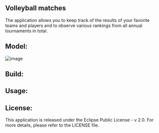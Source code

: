 Volleyball matches
------------------------------------------------------------------------------------------------------------------------------------------------------------------------------------------------------------------------
The application allows you to keep track of the results of your favorite teams and players and to observe various rankings from all annual tournaments in total.

Model:
------------------------------------------------------------------------------------------------------------------------------------------------------------------------------------------------------------------------

![image](https://github.com/NicoleNG18/volleyball-matches-dirigible/assets/105500638/4a65cbc9-eb3f-4c97-8b10-515e77ca22f1)

Build:
-----------------------------------------------------------------------------------------------------------------------------------------------------------------------------------------------------------------------

Usage:
-----------------------------------------------------------------------------------------------------------------------------------------------------------------------------------------------------------------------

License:
-----------------------------------------------------------------------------------------------------------------------------------------------------------------------------------------------------------------------
This application is released under the Eclipse Public License - v 2.0. For more details, please refer to the LICENSE file.

